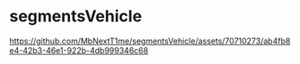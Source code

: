 # segmentsVehicle

https://github.com/MbNextT1me/segmentsVehicle/assets/70710273/ab4fb8e4-42b3-46e1-922b-4db999346c68


